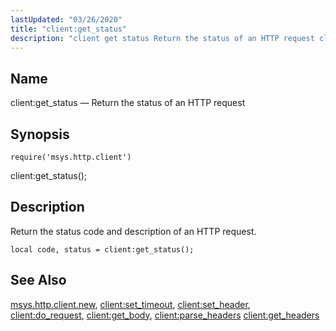 ```yaml
---
lastUpdated: "03/26/2020"
title: "client:get_status"
description: "client get status Return the status of an HTTP request client get status Return the status code and description of an HTTP request Example 15 12 client get status example msys http client new client set timeout client set header client do request client get body client parse headers client..."
---
```


<a name="lua.ref.client_get_status"></a> 
## Name

client:get_status — Return the status of an HTTP request

<a name="idp23691728"></a> 
## Synopsis

`require('msys.http.client')`

client:get_status();

<a name="idp23694048"></a> 
## Description

Return the status code and description of an HTTP request.

<a name="lua.ref.client_get_status.example"></a> 


`local code, status = client:get_status();`
<a name="idp23697216"></a> 
## See Also

[msys.http.client.new](/momentum/3/3-reference/3-reference-lua-ref-msys-http-client-new), [client:set_timeout](/momentum/3/3-reference/3-reference-lua-ref-client-set-timeout), [client:set_header](/momentum/3/3-reference/3-reference-lua-ref-client-set-header), [client:do_request](/momentum/3/3-reference/3-reference-lua-ref-client-do-request), [client:get_body](/momentum/3/3-reference/3-reference-lua-ref-client-get-body), [client:parse_headers](/momentum/3/3-reference/3-reference-lua-ref-client-parse-headers) [client:get_headers](/momentum/3/3-reference/3-reference-lua-ref-client-get-headers)